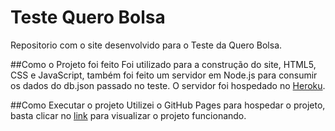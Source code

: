 # Teste Quero Bolsa
Repositorio com o site desenvolvido para o Teste da Quero Bolsa.

##Como o Projeto foi feito
Foi utilizado para a construção do site, HTML5, CSS e JavaScript, também foi feito um servidor em Node.js para consumir os dados do db.json passado no teste. O servidor foi hospedado no [Heroku](https://api-teste-quero-bolsa.herokuapp.com/). 

##Como Executar o projeto
Utilizei o GitHub Pages para hospedar o projeto, basta clicar no [link](https://raphaelhnl.github.io/teste-quero-bolsa/) para visualizar o projeto funcionando.  

